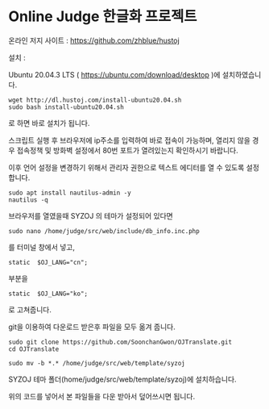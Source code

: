 # Online Judge 한글화 프로젝트

온라인 저지 사이트 : https://github.com/zhblue/hustoj

설치 :

Ubuntu 20.04.3 LTS ( https://ubuntu.com/download/desktop )에 설치하였습니다.

<pre><code>wget http://dl.hustoj.com/install-ubuntu20.04.sh
sudo bash install-ubuntu20.04.sh</code></pre>

로 하면 바로 설치가 됩니다. 

스크립트 실행 후 브라우저에 ip주소를 입력하여 바로 접속이 가능하며, 열리지 않을 경우 접속정책 및 방화벽 설정에서 80번 포트가 열려있는지 확인하시기 바랍니다.

이후 언어 설정을 변경하기 위해서 관리자 권한으로 텍스트 에디터를 열 수 있도록 설정합니다. 

<pre><code>sudo apt install nautilus-admin -y
nautilus -q</code></pre>

브라우저를 열였을때 SYZOJ 의 테마가 설정되어 있다면

<pre><code>sudo nano /home/judge/src/web/include/db_info.inc.php</code></pre>
를 터미널 창에서 넣고,

<pre><code>static  $OJ_LANG="cn";</code></pre>
부분을
<pre><code>static  $OJ_LANG="ko";</code></pre>
로 고쳐줍니다. 

git을 이용하여 다운로드 받은후 파일을 모두 옮겨 줍니다. 
<pre><code>sudo git clone https://github.com/SoonchanGwon/OJTranslate.git
cd OJTranslate</code></pre>
<pre><code>sudo mv -b *.* /home/judge/src/web/template/syzoj</code></pre>

SYZOJ 테마 폴더(home/judge/src/web/template/syzoj)에 설치하습니다. 

위의 코드를 넣어서 본 파일들을 다운 받아서 덮어쓰시면 됩니다. 
